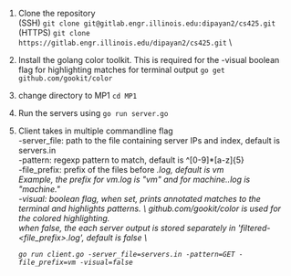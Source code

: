 1. Clone the repository \
	(SSH) `git clone git@gitlab.engr.illinois.edu:dipayan2/cs425.git` \
	(HTTPS) `git clone https://gitlab.engr.illinois.edu/dipayan2/cs425.git` \

2. Install the golang color toolkit. This is required for the -visual boolean flag for highlighting matches for terminal output
	`go get github.com/gookit/color`

3. change directory to MP1
	`cd MP1`

4. Run the servers using
	`go run server.go`

5. Client takes in multiple commandline flag \
    -server_file: path to the file containing server IPs and index, default is servers.in \
	-pattern: regexp pattern to match, default is ^[0-9]*[a-z]{5} \
	-file_prefix: prefix of the files before <i>.log, default is vm \
	Example, the prefix for vm<i>.log is "vm" and for machine.<i>.log is "machine." \
	-visual: boolean flag, when set, prints annotated matches to the terminal and highlights patterns. \ 
	github.com/gookit/color is used for the colored highlighting. \
	when false, the each server output is stored separately in 'filtered-<file_prefix><i>.log', default is false \

	`go run client.go -server_file=servers.in -pattern=GET -file_prefix=vm -visual=false`